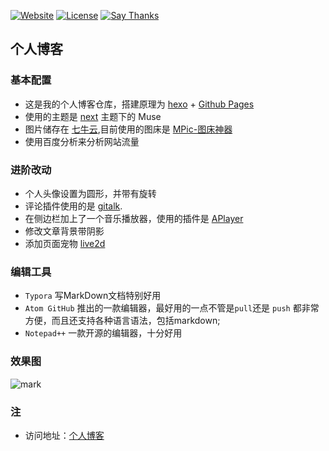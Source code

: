 [![Website](https://img.shields.io/website-up-down-green-red/http/dmego.me.svg)](http://dmego.me/)
[![License](https://img.shields.io/github/license/dmego/dmegonavi.github.io.svg)](/LICENSE)
[![Say Thanks](https://img.shields.io/badge/Say-Thanks!-1EAEDB.svg)](https://saythanks.io/to/dmego)

## 个人博客


### 基本配置
- 这是我的个人博客仓库，搭建原理为 [hexo](https://hexo.io/zh-cn/) + [Github Pages](https://pages.github.com/)
- 使用的主题是 [next](http://theme-next.iissnan.com/) 主题下的 Muse
-  图片储存在 [七牛云](https://www.qiniu.com/),目前使用的图床是 [MPic-图床神器](http://mpic.lzhaofu.cn/)
- 使用百度分析来分析网站流量

### 进阶改动
- 个人头像设置为圆形，并带有旋转
- 评论插件使用的是 [gitalk](https://gitalk.github.io/).
- 在侧边栏加上了一个音乐播放器，使用的插件是 [APlayer](https://github.com/MoePlayer/APlayer)
- 修改文章背景带阴影
- 添加页面宠物 [live2d](https://github.com/EYHN/hexo-helper-live2d)

### 编辑工具
- ```Typora``` 写MarkDown文档特别好用
- ```Atom GitHub``` 推出的一款编辑器，最好用的一点不管是```pull```还是 ```push``` 都非常方便，而且还支持各种语言语法，包括markdown;
- ```Notepad++``` 一款开源的编辑器，十分好用

### 效果图
![mark](https://files.cnblogs.com/files/dmego/dmego.gif)

### 注
- 访问地址：[个人博客](http://dmego.me/)
